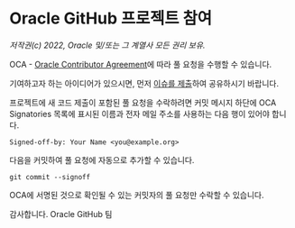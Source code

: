 # Oracle GitHub 프로젝트 참여

_저작권(c) 2022, Oracle 및/또는 그 계열사 모든 권리 보유._

OCA - [Oracle Contributor Agreement](https://www.oracle.com/technetwork/community/oca-486395.html)에 따라 풀 요청을 수행할 수 있습니다.

기여하고자 하는 아이디어가 있으시면, 먼저 [이슈를 제출](https://help.github.com/articles/creating-an-issue/)하여 공유하시기 바랍니다.

프로젝트에 새 코드 제출이 포함된 풀 요청을 수락하려면 커밋 메시지 하단에 OCA Signatories 목록에 표시된 이름과 전자 메일 주소를 사용하는 다음 행이 있어야 합니다.

    Signed-off-by: Your Name <you@example.org>
    

다음을 커밋하여 풀 요청에 자동으로 추가할 수 있습니다.

    git commit --signoff
    

OCA에 서명된 것으로 확인될 수 있는 커밋자의 풀 요청만 수락할 수 있습니다.

감사합니다. Oracle GitHub 팀